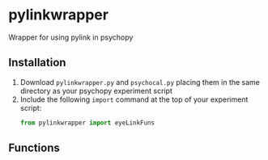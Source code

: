# pylinkwrapper
Wrapper for using pylink in psychopy

## Installation
1. Download `pylinkwrapper.py` and `psychocal.py` placing them in the same directory as your psychopy experiment script
2. Include the following `import` command at the top of your experiment script: 
    ```python
    from pylinkwrapper import eyeLinkFuns
    ```
## Functions
